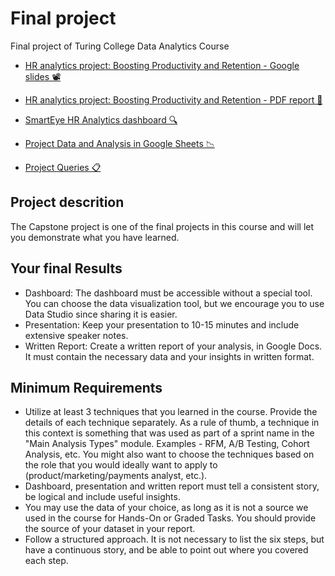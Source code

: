 # Final project
Final project of Turing College Data Analytics Course

- [HR analytics project: Boosting Productivity and Retention - Google slides 📽️](https://docs.google.com/presentation/d/1MAwov4GHuXXA4bo_LEeeOxdNBbHmQRXg8jgyhP5wXY0/edit?usp=sharing)

- [HR analytics project: Boosting Productivity and Retention - PDF report 📃](https://drive.google.com/file/d/11HyaUZHZzP_BwkpiTZRvnhXv0xtcvVYQ/view?usp=sharing)

- [SmartEye HR Analytics dashboard 🔍](https://lookerstudio.google.com/s/tVIFazPWcqA)

- [Project Data and Analysis in Google Sheets 📉](https://docs.google.com/spreadsheets/d/1cJ0sEgX9IcrvEx6N1QzoU-Uk_QJT61bed1lUbxa2I7s/edit?usp=sharing)

- [Project Queries 📋](https://docs.google.com/document/d/1hMazWS7kS-mCw39K2p58DoA2QUDWMT5MP64iUchonmY/edit?usp=sharing)

## Project descrition
The Capstone project is one of the final projects in this course and will let you demonstrate what you have learned.

## Your final Results
- Dashboard: The dashboard must be accessible without a special tool. You can choose the data visualization tool, but we encourage you to use Data Studio since sharing it is easier.
- Presentation: Keep your presentation to 10-15 minutes and include extensive speaker notes.
- Written Report: Create a written report of your analysis, in Google Docs. It must contain the necessary data and your insights in written format.
## Minimum Requirements
- Utilize at least 3 techniques that you learned in the course. Provide the details of each technique separately. As a rule of thumb, a technique in this context is something that was used as part of a sprint name in the "Main Analysis Types" module. Examples - RFM, A/B Testing, Cohort Analysis, etc. You might also want to choose the techniques based on the role that you would ideally want to apply to (product/marketing/payments analyst, etc.).
- Dashboard, presentation and written report must tell a consistent story, be logical and include useful insights.
- You may use the data of your choice, as long as it is not a source we used in the course for Hands-On or Graded Tasks. You should provide the source of your dataset in your report.
- Follow a structured approach. It is not necessary to list the six steps, but have a continuous story, and be able to point out where you covered each step.
